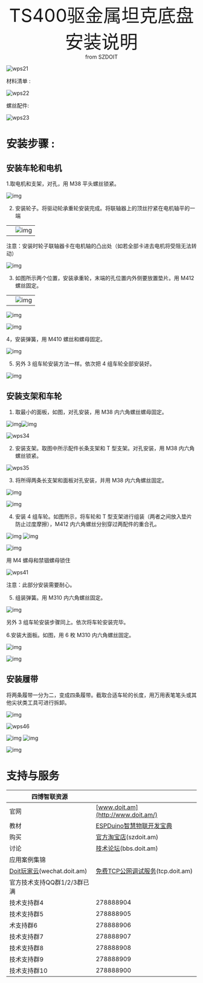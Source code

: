  <center> <font size=10> TS400驱金属坦克底盘安装说明 </font></center>

<center> from SZDOIT </center>



![wps21](https://github.com/SmartArduino/zhdocs/raw/master/zhSmartCAR/TS_Series/TS400/wps21.png)

材料清单 :

![wps22](https://github.com/SmartArduino/zhdocs/raw/master/zhSmartCAR/TS_Series/TS400/wps22.png)

螺丝配件:

![wps23](https://github.com/SmartArduino/zhdocs/raw/master/zhSmartCAR/TS_Series/TS400/wps23.png)

# 安装步骤 :

## 安装车轮和电机

1.取电机和支架，对孔，用 M38 平头螺丝锁紧。

 ![img](https://github.com/SmartArduino/zhdocs/raw/master/zhSmartCAR/TS_Series/TS400/wps24.jpg)

2. 安装轮子。将驱动轮承重轮安装完成。将联轴器上的顶丝拧紧在电机轴平的一端

|      |                                                              |
| ---- | ------------------------------------------------------------ |
|      | ![img](https://github.com/SmartArduino/zhdocs/raw/master/zhSmartCAR/TS_Series/TS400/wps25.png) |

注意：安装时轮子联轴器卡在电机轴的凸出处（如若全部卡进去电机将受阻无法转动）

![img](https://github.com/SmartArduino/zhdocs/raw/master/zhSmartCAR/TS_Series/TS400/wps26.png) 

3. 如图所示两个位置，安装承重轮，末端的孔位置内外侧要放置垫片。用 M412 螺丝固定。

|      |                                                              |
| ---- | ------------------------------------------------------------ |
|      | ![img](https://github.com/SmartArduino/zhdocs/raw/master/zhSmartCAR/TS_Series/TS400/wps27.jpg) |

![img](https://github.com/SmartArduino/zhdocs/raw/master/zhSmartCAR/TS_Series/TS400/wps28.jpg) 



![img](https://github.com/SmartArduino/zhdocs/raw/master/zhSmartCAR/TS_Series/TS400/wps29.png)

 

4，安装弹簧，用 M410 螺丝和螺母固定。

![img](https://github.com/SmartArduino/zhdocs/raw/master/zhSmartCAR/TS_Series/TS400/wps30.png) 

5. 另外 3 组车轮安装方法一样。依次把 4 组车轮全部安装好。

![img](https://github.com/SmartArduino/zhdocs/raw/master/zhSmartCAR/TS_Series/TS400/wps31.jpg) 

 

## 安装支架和车轮

1. 取最小的面板，如图，对孔安装，用 M38 内六角螺丝螺母固定。

![img](https://github.com/SmartArduino/zhdocs/raw/master/zhSmartCAR/TS_Series/TS400/wps33.png)![img](https://github.com/SmartArduino/zhdocs/raw/master/zhSmartCAR/TS_Series/TS400/wps32.png)

![wps34](https://github.com/SmartArduino/zhdocs/raw/master/zhSmartCAR/TS_Series/TS400/wps34.jpg)

2. 安装支架。取图中所示配件长条支架和 T 型支架。对孔安装，用 M38 内六角螺丝锁紧。

![wps35](https://github.com/SmartArduino/zhdocs/raw/master/zhSmartCAR/TS_Series/TS400/wps35.png)

3. 将所得两条长支架和面板对孔安装，并用 M38 内六角螺丝固定。

![img](https://github.com/SmartArduino/zhdocs/raw/master/zhSmartCAR/TS_Series/TS400/wps36.jpg) 



![img](https://github.com/SmartArduino/zhdocs/raw/master/zhSmartCAR/TS_Series/TS400/wps37.png) 

4. 安装 4 组车轮。如图所示，将车轮和 T 型支架进行组装（两者之间放入垫片防止过度摩擦），M412 内六角螺丝分别穿过两配件的重合孔。

![img](https://github.com/SmartArduino/zhdocs/raw/master/zhSmartCAR/TS_Series/TS400/wps38.png)	![img](https://github.com/SmartArduino/zhdocs/raw/master/zhSmartCAR/TS_Series/TS400/wps39.png)

![img](https://github.com/SmartArduino/zhdocs/raw/master/zhSmartCAR/TS_Series/TS400/wps40.jpg) 

用 M4 螺母和禁锢螺母锁住

![wps41](https://github.com/SmartArduino/zhdocs/raw/master/zhSmartCAR/TS_Series/TS400/wps41.png)

注意：此部分安装需要耐心。

5. 组装弹簧。用 M310 内六角螺丝固定。

![img](https://github.com/SmartArduino/zhdocs/raw/master/zhSmartCAR/TS_Series/TS400/wps42.png)

另外 3 组车轮安装步骤同上。依次将车轮安装完毕。

 6.安装大面板。如图，用 6 枚 M310 内六角螺丝固定。

![img](https://github.com/SmartArduino/zhdocs/raw/master/zhSmartCAR/TS_Series/TS400/wps43.png) 

![img](https://github.com/SmartArduino/zhdocs/raw/master/zhSmartCAR/TS_Series/TS400/wps44.png) 

## 安装履带

将两条履带一分为二，变成四条履带。截取合适车轮的长度，用万用表笔笔头或其他尖状类工具可进行拆卸。

![img](https://github.com/SmartArduino/zhdocs/raw/master/zhSmartCAR/TS_Series/TS400/wps45.png) 

![wps46](https://github.com/SmartArduino/zhdocs/raw/master/zhSmartCAR/TS_Series/TS400/wps46.jpg) 

![img](https://github.com/SmartArduino/zhdocs/raw/master/zhSmartCAR/TS_Series/TS400/wps47.png)	![img](https://github.com/SmartArduino/zhdocs/raw/master/zhSmartCAR/TS_Series/TS400/wps48.png)



![img](https://github.com/SmartArduino/zhdocs/raw/master/zhSmartCAR/TS_Series/TS400/wps49.jpg) 

#  支持与服务

| 四博智联资源                                        |                                                              |
| --------------------------------------------------- | ------------------------------------------------------------ |
| 官网                                                | [www.doit.am](http://www.doit.am/)                           |
| 教材                                                | [ESPDuino智慧物联开发宝典](https://item.taobao.com/item.htm?spm=a1z10.3-c.w4002-7420449993.9.Bgp1Ll&id=520583000610) |
| 购买                                                | [官方淘宝店](https://szdoit.taobao.com/)(szdoit.am)          |
| 讨论                                                | [技术论坛](http://bbs.doit.am/forum.php)(bbs.doit.am)        |
| 应用案例集锦                                        |                                                              |
| [Doit玩家云](http://wechat.doit.am)(wechat.doit.am) | [免费TCP公网调试服务](http://tcp.doit.am)(tcp.doit.am)       |
| 官方技术支持QQ群1/2/3群已满                         |                                                              |
| 技术支持群4                                         | 278888904                                                    |
| 技术支持群5                                         | 278888905                                                    |
| 术支持群6                                           | 278888906                                                    |
| 技术支持群7                                         | 278888907                                                    |
| 技术支持群8                                         | 278888908                                                    |
| 技术支持群9                                         | 278888909                                                    |
| 技术支持群10                                        | 278888900                                                    |